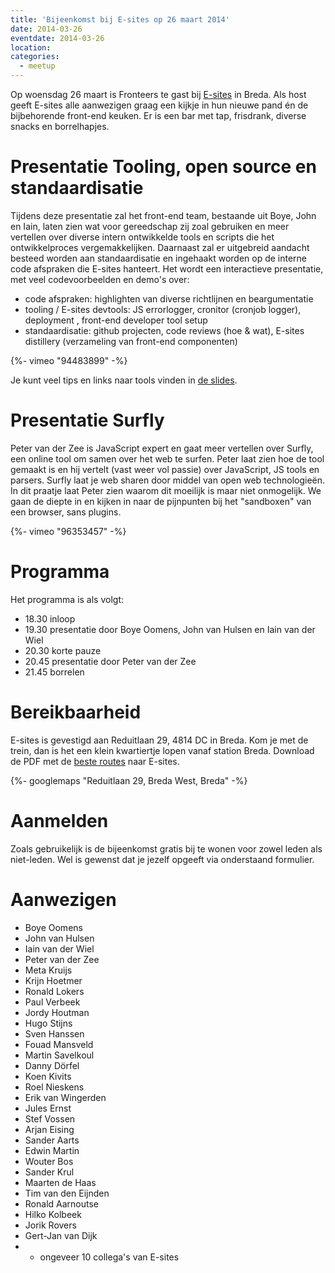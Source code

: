 ```yaml
---
title: 'Bijeenkomst bij E-sites op 26 maart 2014'
date: 2014-03-26
eventdate: 2014-03-26
location:
categories:
  - meetup
---
```


Op woensdag 26 maart is Fronteers te gast bij [E-sites](http://e-sites.nl) in Breda. Als host geeft E-sites alle aanwezigen graag een kijkje in hun nieuwe pand én de bijbehorende front-end keuken. Er is een bar met tap, frisdrank, diverse snacks en borrelhapjes.

# Presentatie Tooling, open source en standaardisatie

Tijdens deze presentatie zal het front-end team, bestaande uit Boye, John en Iain, laten zien wat voor gereedschap zij zoal gebruiken en meer vertellen over diverse intern ontwikkelde tools en scripts die het ontwikkelproces vergemakkelijken. Daarnaast zal er uitgebreid aandacht besteed worden aan standaardisatie en ingehaakt worden op de interne code afspraken die E-sites hanteert.
Het wordt een interactieve presentatie, met veel codevoorbeelden en demo's over:

- code afspraken: highlighten van diverse richtlijnen en beargumentatie
- tooling / E-sites devtools: JS errorlogger, cronitor (cronjob logger), deployment , front-end developer tool setup
- standaardisatie: github projecten, code reviews (hoe & wat), E-sites distillery (verzameling van front-end componenten)

{%- vimeo "94483899" -%}

Je kunt veel tips en links naar tools vinden in [de slides](http://frontend.e-sites.nl/fronteers/).

# Presentatie Surfly

Peter van der Zee is JavaScript expert en gaat meer vertellen over Surfly, een online tool om samen over het web te surfen. Peter laat zien hoe de tool gemaakt is en hij vertelt (vast weer vol passie) over JavaScript, JS tools en parsers.
Surfly laat je web sharen door middel van open web technologieën. In dit praatje laat Peter zien waarom dit moeilijk is maar niet onmogelijk. We gaan de diepte in en kijken in naar de pijnpunten bij het "sandboxen" van een browser, sans plugins.

{%- vimeo "96353457" -%}

# Programma

Het programma is als volgt:

- 18.30 inloop
- 19.30 presentatie door Boye Oomens, John van Hulsen en Iain van der Wiel
- 20.30 korte pauze
- 20.45 presentatie door Peter van der Zee
- 21.45 borrelen

# Bereikbaarheid

E-sites is gevestigd aan Reduitlaan 29, 4814 DC in Breda. Kom je met de trein, dan is het een klein kwartiertje lopen vanaf station Breda.
Download de PDF met de [beste routes](http://www.e-sites.nl/files/downloads/Bereikbaarheid_e-sites.pdf) naar E-sites.

{%- googlemaps "Reduitlaan 29, Breda West, Breda" -%}

# Aanmelden

Zoals gebruikelijk is de bijeenkomst gratis bij te wonen voor zowel leden als niet-leden. Wel is gewenst dat je jezelf opgeeft via onderstaand formulier.

# Aanwezigen

- Boye Oomens
- John van Hulsen
- Iain van der Wiel
- Peter van der Zee
- Meta Kruijs
- Krijn Hoetmer
- Ronald Lokers
- Paul Verbeek
- Jordy Houtman
- Hugo Stijns
- Sven Hanssen
- Fouad Mansveld
- Martin Savelkoul
- Danny Dörfel
- Koen Kivits
- Roel Nieskens
- Erik van Wingerden
- Jules Ernst
- Stef Vossen
- Arjan Eising
- Sander Aarts
- Edwin Martin
- Wouter Bos
- Sander Krul
- Maarten de Haas
- Tim van den Eijnden
- Ronald Aarnoutse
- Hilko Kolbeek
- Jorik Rovers
- Gert-Jan van Dijk
- - ongeveer 10 collega's van E-sites
